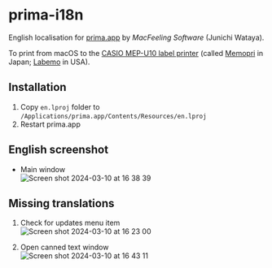 # prima-i18n
English localisation for [prima.app](https://soft.macfeeling.com/prima.html) by _MacFeeling Software_ (Junichi Wataya).

To print from macOS to the [CASIO MEP-U10 label printer](http://arch.casio-intl.com/asia-mea/en/kl/products/mep_u10/) (called [Memopri](http://arch.casio.jp/d-stationery/memopri/) in Japan; [Labemo](https://www.casio-intl.com/asia/en/kl/labemo/) in USA).

## Installation

1. Copy `en.lproj` folder to `/Applications/prima.app/Contents/Resources/en.lproj`
2. Restart prima.app

## English screenshot

- Main window  
![Screen shot 2024-03-10 at 16 38 39](https://github.com/gingerbeardman/prima-i18n/assets/49612/494d190c-f2b9-49c3-96df-8cc530fbabf7)

## Missing translations

1. Check for updates menu item  
![Screen shot 2024-03-10 at 16 23 00](https://github.com/gingerbeardman/prima-i18n/assets/49612/1c933f95-7a21-4e0a-adf2-64d46a288e63)

2. Open canned text window  
![Screen shot 2024-03-10 at 16 43 11](https://github.com/gingerbeardman/prima-i18n/assets/49612/cfa9666f-a1e3-4d41-93be-734fa9caf890)
